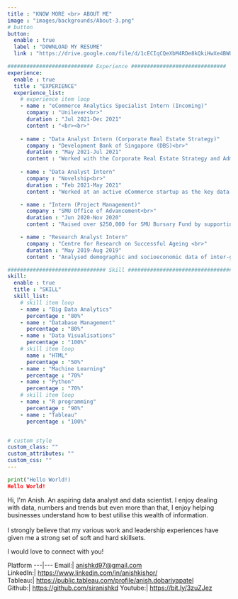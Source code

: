 ```yaml
---
title : "KNOW MORE <br> ABOUT ME"
image : "images/backgrounds/About-3.png"
# button
button:
  enable : true
  label : "DOWNLOAD MY RESUME"
  link : "https://drive.google.com/file/d/1cECIqCQeXbM4RDe8kQkiHwXe4BWUFzYp/view?usp=sharing"

########################### Experience ##############################
experience:
  enable : true
  title : "EXPERIENCE"
  experience_list:
    # experience item loop
    - name : "eCommerce Analytics Specialist Intern (Incoming)"
      company : "Unilever<br>"
      duration : "Jul 2021-Dec 2021"
      content : "<br><br>"
      
    - name : "Data Analyst Intern (Corporate Real Estate Strategy)"
      company : "Development Bank of Singapore (DBS)<br>"
      duration : "May 2021-Jul 2021"
      content : "Worked with the Corporate Real Estate Strategy and Administration (CRESA) team to assist the Bank with their space management data. Used analytics tools, Excel and Tableau to produce insights, develop and test hypothesis and communicate recommendations."
      
    - name : "Data Analyst Intern"
      company : "Novelship<br>"
      duration : "Feb 2021-May 2021"
      content : "Worked at an active eCommerce startup as the key data analyst collaborating cross-functionally across various teams - Product, Finance, Marketing and Business Development. Used Tableau and SQL to build and maintain automated dashboards for the company. Performed cohort analysis and analysed user behaviour and patterns to generate insights."

    - name : "Intern (Project Management)"
      company : "SMU Office of Advancement<br>"
      duration : "Jun 2020-Nov 2020"
      content : "Raised over $250,000 for SMU Bursary Fund by supporting the team in areas of planning, organising and project management. Liaised with alumni and corporations to maintain relationships. <br> Conducted exploratory data analysis (EDA) using R programming to identify ideal variables leading to higher funds raised. Communicated these findings using informative visualisations."

    - name : "Research Analyst Intern"
      company : "Centre for Research on Successful Ageing <br>"
      duration : "May 2019-Aug 2019"
      content : "Analysed demographic and socioeconomic data of inter-generational transfer of financial resources in Singapore, using Stata 15. Consolidated summary stats and visualisations for effective communication. Conducted preliminary policy research in the sphere of ageing in Singapore by searching for and reading peer-reviewed economics papers and preparing summarised review."      

############################### Skill #################################
skill:
  enable : true
  title : "SKILL"
  skill_list:
    # skill item loop
    - name : "Big Data Analytics"
      percentage : "80%"
    - name : "Database Management"
      percentage : "80%"
    - name : "Data Visualisations"
      percentage : "100%"
    # skill item loop
      name : "HTML"
      percentage : "50%"
    - name : "Machine Learning"
      percentage : "70%"
    - name : "Python"
      percentage : "70%"
    # skill item loop
    - name : "R programming"
      percentage : "90%"
    - name : "Tableau"
      percentage : "100%"


# custom style
custom_class: "" 
custom_attributes: "" 
custom_css: ""
---
```


```python
print("Hello World!)
Hello World!
```

Hi, I'm Anish. An aspiring data analyst and data scientist. I enjoy dealing with data, numbers and trends but even more than that, I enjoy helping businesses understand how to best utilise this wealth of information.<br><br> I strongly believe that my various work and leadership experiences have given me a strong set of soft and hard skillsets.

I would love to connect with you!

Platform
---|---
Email:| anishkd97@gmail.com <br>
LinkedIn:| https://www.linkedin.com/in/anishkishor/ <br>
Tableau:| https://public.tableau.com/profile/anish.dobariyapatel <br>
Github:| https://github.com/siranishkd
Youtube:| https://bit.ly/3zuZJez